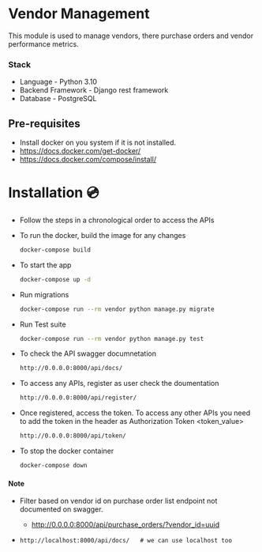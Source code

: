 # Vendor Management

This module is used to manage vendors, there purchase orders and vendor performance metrics.

### Stack
- Language - Python 3.10
- Backend Framework - Django rest framework
- Database - PostgreSQL

## Pre-requisites
-  Install docker on you system if it is not installed.
- https://docs.docker.com/get-docker/
- https://docs.docker.com/compose/install/


# Installation 💿
- Follow the steps in a chronological order to access the APIs
- To run the docker, build the image for any changes
    ```bash
    docker-compose build
    ```

- To start the app
    ```bash
    docker-compose up -d
    ```

- Run migrations
    ```bash
    docker-compose run --rm vendor python manage.py migrate
    ```

- Run Test suite
    ```bash
    docker-compose run --rm vendor python manage.py test
    ```

- To check the API swagger documnetation
    ```bash
    http://0.0.0.0:8000/api/docs/
    ```

- To access any APIs, register as user check the doumentation
    ```bash
    http://0.0.0.0:8000/api/register/
    ```

- Once registered, access the token. To access any other APIs you need to add the token in the header as Authorization Token <token_value>
    ```bash
    http://0.0.0.0:8000/api/token/
    ```

- To stop the docker container
    ```bash
    docker-compose down 
    ```
#### Note
- Filter based on vendor id on purchase order list endpoint not documented on swagger.
    - http://0.0.0.0:8000/api/purchase_orders/?vendor_id=uuid

-   ```baash
    http://localhost:8000/api/docs/   # we can use localhost too
    ```